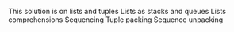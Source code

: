This solution is on lists and tuples
Lists as stacks and queues
Lists comprehensions
Sequencing
Tuple packing
Sequence unpacking
